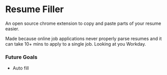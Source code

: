 # Resume Filler

An open source chrome extension to copy and paste parts of your resume easier.

Made because online job applications never properly parse resumes and it can take 10+ mins to apply to a single job. Looking at you Workday.

### Future Goals

- Auto fill
